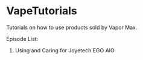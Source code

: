 # VapeTutorials
Tutorials on how to use products sold by Vapor Max.

Episode List: <br />
1. Using and Caring for Joyetech EGO AIO
